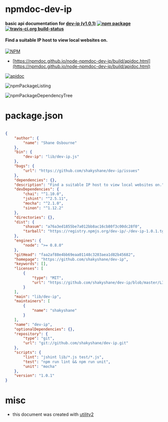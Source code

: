 # npmdoc-dev-ip

#### basic api documentation for  [dev-ip (v1.0.1)](https://github.com/shakyshane/dev-ip)  [![npm package](https://img.shields.io/npm/v/npmdoc-dev-ip.svg?style=flat-square)](https://www.npmjs.org/package/npmdoc-dev-ip) [![travis-ci.org build-status](https://api.travis-ci.org/npmdoc/node-npmdoc-dev-ip.svg)](https://travis-ci.org/npmdoc/node-npmdoc-dev-ip)

#### Find a suitable IP host to view local websites on.

[![NPM](https://nodei.co/npm/dev-ip.png?downloads=true&downloadRank=true&stars=true)](https://www.npmjs.com/package/dev-ip)

- [https://npmdoc.github.io/node-npmdoc-dev-ip/build/apidoc.html](https://npmdoc.github.io/node-npmdoc-dev-ip/build/apidoc.html)

[![apidoc](https://npmdoc.github.io/node-npmdoc-dev-ip/build/screenCapture.buildCi.browser.%252Ftmp%252Fbuild%252Fapidoc.html.png)](https://npmdoc.github.io/node-npmdoc-dev-ip/build/apidoc.html)

![npmPackageListing](https://npmdoc.github.io/node-npmdoc-dev-ip/build/screenCapture.npmPackageListing.svg)

![npmPackageDependencyTree](https://npmdoc.github.io/node-npmdoc-dev-ip/build/screenCapture.npmPackageDependencyTree.svg)



# package.json

```json

{
    "author": {
        "name": "Shane Osbourne"
    },
    "bin": {
        "dev-ip": "lib/dev-ip.js"
    },
    "bugs": {
        "url": "https://github.com/shakyshane/dev-ip/issues"
    },
    "dependencies": {},
    "description": "Find a suitable IP host to view local websites on.",
    "devDependencies": {
        "chai": "^1.10.0",
        "jshint": "^2.5.11",
        "mocha": "^2.1.0",
        "sinon": "^1.12.2"
    },
    "directories": {},
    "dist": {
        "shasum": "a76a3ed1855be7a012bb8ac16cb80f3c00dc28f0",
        "tarball": "https://registry.npmjs.org/dev-ip/-/dev-ip-1.0.1.tgz"
    },
    "engines": {
        "node": ">= 0.8.0"
    },
    "gitHead": "faa2af88e4bb69eaa01148c3203aea1d82b45682",
    "homepage": "https://github.com/shakyshane/dev-ip",
    "keywords": [],
    "licenses": [
        {
            "type": "MIT",
            "url": "https://github.com/shakyshane/dev-ip/blob/master/LICENSE-MIT"
        }
    ],
    "main": "lib/dev-ip",
    "maintainers": [
        {
            "name": "shakyshane"
        }
    ],
    "name": "dev-ip",
    "optionalDependencies": {},
    "repository": {
        "type": "git",
        "url": "git://github.com/shakyshane/dev-ip.git"
    },
    "scripts": {
        "lint": "jshint lib/*.js test/*.js",
        "test": "npm run lint && npm run unit",
        "unit": "mocha"
    },
    "version": "1.0.1"
}
```



# misc
- this document was created with [utility2](https://github.com/kaizhu256/node-utility2)
